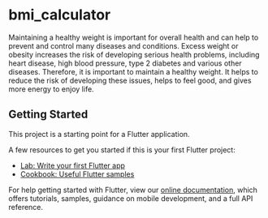 # bmi_calculator

Maintaining a healthy weight is important for overall health and can help to prevent and control many diseases and conditions. Excess weight or obesity increases the risk of developing serious health problems, including heart disease, high blood pressure, type 2 diabetes and various other diseases. Therefore, it is important to maintain a healthy weight. It helps to reduce the risk of developing these issues, helps to feel good, and gives more energy to enjoy life.

## Getting Started

This project is a starting point for a Flutter application.

A few resources to get you started if this is your first Flutter project:

- [Lab: Write your first Flutter app](https://flutter.dev/docs/get-started/codelab)
- [Cookbook: Useful Flutter samples](https://flutter.dev/docs/cookbook)

For help getting started with Flutter, view our
[online documentation](https://flutter.dev/docs), which offers tutorials,
samples, guidance on mobile development, and a full API reference.
